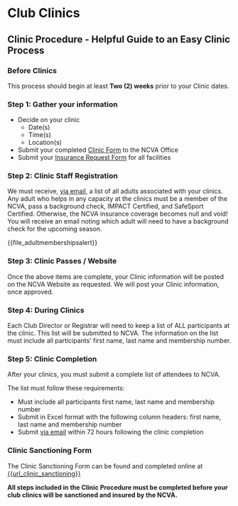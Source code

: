 # **Club Clinics**

## Clinic Procedure - Helpful Guide to an Easy Clinic Process 

### Before Clinics 
This process should begin at least **Two (2) weeks** prior to your Clinic dates. 

### Step 1: Gather your information  

- Decide on your clinic
  - Date(s)
  - Time(s)
  - Location(s)
- Submit your completed [Clinic Form]({{url_clinic_sanctioning}}) to the NCVA Office 
- Submit your [Insurance Request Form]({{url_insurance_request}}) for all facilities  
 
### Step 2: Clinic Staff Registration 
We must receive, [via email](mailto:{{email_ncva_help}}), a list of all adults associated with your clinics.  Any adult who helps in any capacity at the clinics must be a member of the NCVA, pass a background check, IMPACT Certified, and SafeSport Certified.  Otherwise, the NCVA insurance coverage becomes null and void!  You will receive an email noting which adult will need to have a background check for the upcoming season. 

{{file_adultmembershipsalert}}


### Step 3: Clinic Passes / Website 
Once the above items are complete, your Clinic information will be posted on the NCVA Website as requested.  We will post your Clinic information, once approved. 

### Step 4: During Clinics 
Each Club Director or Registrar will need to keep a list of ALL participants at the clinic. This list will be submitted to NCVA. The information on the list must include all participants’ first name, last name and membership number.

### Step 5: Clinic Completion 
After your clinics, you must submit a complete list of attendees to NCVA.  

The list must follow these requirements: 
  - Must include all participants first name, last name and membership number 
  - Submit in Excel format with the following column headers: first name, last name and membership number 
  - Submit [via email](mailto:{{email_ncva_help}}) within 72 hours following the clinic completion  

### Clinic Sanctioning Form  
The Clinic Sanctioning Form can be found and completed online at [{{url_clinic_sanctioning}}]({{url_clinic_sanctioning}})

**All steps included in the Clinic Procedure must be completed before your club clinics will be sanctioned and insured by the NCVA.** 
